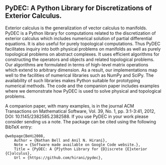 ## **PyDEC: A Python Library for Discretizations of Exterior Calculus.**

Exterior calculus is the generalization of vector calculus to manifolds. PyDEC is a Python library for computations related to the discretization of exterior calculus which includes numerical solution of partial differential equations. It is also useful for purely topological computations. Thus PyDEC facilitates inquiry into both physical problems on manifolds as well as purely topological problems on abstract complexes. It uses efficient algorithms for constructing the operators and objects and related topological problems. Our algorithms are formulated in terms of high-level matrix operations which extend to arbitrary dimension. As a result, our implementations map well to the facilities of numerical libraries such as NumPy and SciPy. The availability of such libraries makes Python suitable for prototyping numerical methods. The code and the companion paper includes examples where we demonstrate how PyDEC is used to solve physical and topological problems.

A companion paper, with many examples, is in the journal ACM Transactions on Mathematical Software, Vol. 39, No. 1, pp. 3:1-3:41, 2012, DOI: 10.1145/2382585.2382588. If you use PyDEC in your work please consider sending us a note. The package can be cited using the following BibTeX entry:
```
@webpage{BeHi2008,
    Author = {Nathan Bell and Anil N. Hirani},
    Note = {Software made available on Google Code website.},
    Title = {PyDEC: A {P}ython Library for {D}iscrete {E}xterior {C}alculus},
    Url = {https://github.com/hirani/pydec},
```
